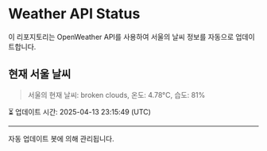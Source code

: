 
# Weather API Status

이 리포지토리는 OpenWeather API를 사용하여 서울의 날씨 정보를 자동으로 업데이트합니다.

## 현재 서울 날씨
> 서울의 현재 날씨: broken clouds, 온도: 4.78°C, 습도: 81%

⏳ 업데이트 시간: 2025-04-13 23:15:49 (UTC)

---
자동 업데이트 봇에 의해 관리됩니다.
